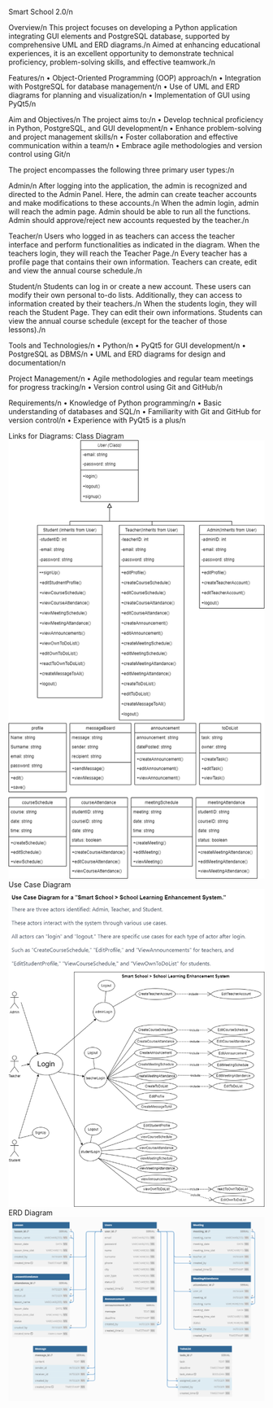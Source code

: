 Smart School 2.0/n

Overview/n
This project focuses on developing a Python application integrating GUI elements and PostgreSQL database, supported by comprehensive UML and ERD diagrams./n 
Aimed at enhancing educational experiences, it is an excellent opportunity to demonstrate technical proficiency, problem-solving skills, and effective teamwork./n

Features/n
•	Object-Oriented Programming (OOP) approach/n
•	Integration with PostgreSQL for database management/n
•	Use of UML and ERD diagrams for planning and visualization/n
•	Implementation of GUI using PyQt5/n

Aim and Objectives/n
The project aims to:/n
•	Develop technical proficiency in Python, PostgreSQL, and GUI development/n
•	Enhance problem-solving and project management skills/n
•	Foster collaboration and effective communication within a team/n
•	Embrace agile methodologies and version control using Git/n

The project encompasses the following three primary user types:/n

Admin/n
After logging into the application, the admin is recognized and directed to the Admin Panel. Here, the admin can create teacher accounts and make modifications to these accounts./n 
When the admin login, admin will reach the admin page. Admin should be able to run all the functions. Admin should approve/reject new accounts requested by the teacher./n

Teacher/n
Users who logged in as teachers can access the teacher interface and perform functionalities as indicated in the diagram. When the teachers login, they will reach the Teacher Page./n 
Every teacher has a profile page that contains their own information. Teachers can create, edit and view the annual course schedule./n

Student/n
Students can log in or create a new account. These users can modify their own personal to-do lists. Additionally, they can access to information created by their teachers./n 
When the students login, they will reach the Student Page. They can edit their own informations. Students can view the annual course schedule (except for the teacher of those lessons)./n

Tools and Technologies/n
•	Python/n
•	PyQt5 for GUI development/n
•	PostgreSQL as DBMS/n
•	UML and ERD diagrams for design and documentation/n

Project Management/n
•	Agile methodologies and regular team meetings for progress tracking/n
•	Version control using Git and GitHub/n

Requirements/n
•	Knowledge of Python programming/n
•	Basic understanding of databases and SQL/n
•	Familiarity with Git and GitHub for version control/n
•	Experience with PyQt5 is a plus/n

Links for Diagrams:
Class Diagram  ![](image1.png)
Use Case Diagram  ![](image2.png)
ERD Diagram  ![](image3.png)



